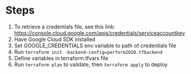 # Steps
1. To retrieve a credentials file, see this link: https://console.cloud.google.com/apis/credentials/serviceaccountkey
2. Have Google Cloud SDK installed
3. Set GOOGLE_CREDENTIALS env variable to path of credentials file
4. Run `terraform init -backend-config=perform2020.tfbackend`
5. Define variables in terraform.tfvars file
6. Run `terraform plan` to validate, then `terraform apply` to deploy
